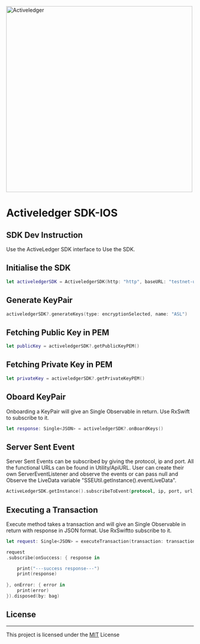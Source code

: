 <img src="https://www.activeledger.io/wp-content/uploads/2018/09/Asset-23.png" alt="Activeledger" width="500"/>


# Activeledger SDK-IOS


## SDK Dev Instruction

Use the ActiveLedger SDK interface to Use the SDK.

## Initialise the SDK

```Swift
let activeledgerSDK = ActiveledgerSDK(http: "http", baseURL: "testnet-uk.activeledger.io", port: "5260")
```

## Generate KeyPair

```Swift
activeledgerSDK?.generateKeys(type: encryptionSelected, name: "ASL")
```

## Fetching Public Key in PEM

```Swift
let publicKey = activeledgerSDK?.getPublicKeyPEM()
```

## Fetching Private Key in PEM

```Swift
let privateKey = activeledgerSDK?.getPrivateKeyPEM()
```

## Oboard KeyPair

Onboarding a KeyPair will give an Single Observable in return. Use RxSwift to subscribe to it.

```Swift
let response: Single<JSON> = activeledgerSDK?.onBoardKeys()
```

## Server Sent Event

Server Sent Events can be subscribed by giving the protocol, ip and port. All the functional URLs can be found in Utility/ApiURL.
User can create  their own ServerEventListener and observe the events or can pass null and Observe the LiveData variable "SSEUtil.getInstance().eventLiveData".

```Swift
ActiveLedgerSDK.getInstance().subscribeToEvent(protocol, ip, port, url, null/ServerEventListener);
```

## Executing a Transaction

Execute method takes a transaction and will give an Single Observable in return with response in JSON format. Use RxSwiftto subscribe to it.

```Swift
let request: Single<JSON> = executeTransaction(transaction: transaction)

request
.subscribe(onSuccess: { response in

    print("---success response---")
    print(response)
    
}, onError: { error in
    print(error)
}).disposed(by: bag)

```


## License

---

This project is licensed under the [MIT](https://github.com/activeledger/SDK-IOS/blob/master/LICENSE) License

